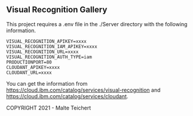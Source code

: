 ## Visual Recognition Gallery

This project requires a .env file in the ./Server directory with the following information.

```
VISUAL_RECOGNITION_APIKEY=xxxx
VISUAL_RECOGNITION_IAM_APIKEY=xxxx
VISUAL_RECOGNITION_URL=xxxx
VISUAL_RECOGNITION_AUTH_TYPE=iam
PRODUCTIONPORT=80
CLOUDANT_APIKEY=xxxx
CLOUDANT_URL=xxxx
```
 
You can get the information from https://cloud.ibm.com/catalog/services/visual-recognition and https://cloud.ibm.com/catalog/services/cloudant.

COPYRIGHT 2021 - Malte Teichert